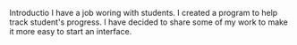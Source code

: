 Introductio
    I have a job woring with students.  I created a program to help 
 track student's progress.  I have decided to share some of my work to
 make it more easy to start an interface.
   
